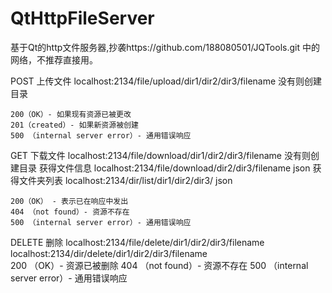 # QtHttpFileServer
基于Qt的http文件服务器,抄袭https://github.com/188080501/JQTools.git 中的网络，不推荐直接用。

POST 上传文件  localhost:2134/file/upload/dir1/dir2/dir3/filename 没有则创建目录
             
    200（OK）- 如果现有资源已被更改
    201（created）- 如果新资源被创建
    500 （internal server error）- 通用错误响应
    
GET  下载文件       localhost:2134/file/download/dir1/dir2/dir3/filename 没有则创建目录
     获得文件信息    localhost:2134/file/download/dir2/dir3/filename  json
     获得文件夹列表  localhost:2134/dir/list/dir1/dir2/dir3/  json
    
    200（OK） - 表示已在响应中发出
    404 （not found）- 资源不存在
    500 （internal server error）- 通用错误响应

DELETE 删除 localhost:2134/file/delete/dir1/dir2/dir3/filename
            localhost:2134/dir/delete/dir1/dir2/dir3/filename  
200 （OK）- 资源已被删除
404 （not found）- 资源不存在
500 （internal server error）- 通用错误响应
